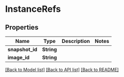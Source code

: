 # InstanceRefs

## Properties

Name | Type | Description | Notes
------------ | ------------- | ------------- | -------------
**snapshot_id** | **String** |  | 
**image_id** | **String** |  | 

[[Back to Model list]](../README.md#documentation-for-models) [[Back to API list]](../README.md#documentation-for-api-endpoints) [[Back to README]](../README.md)


